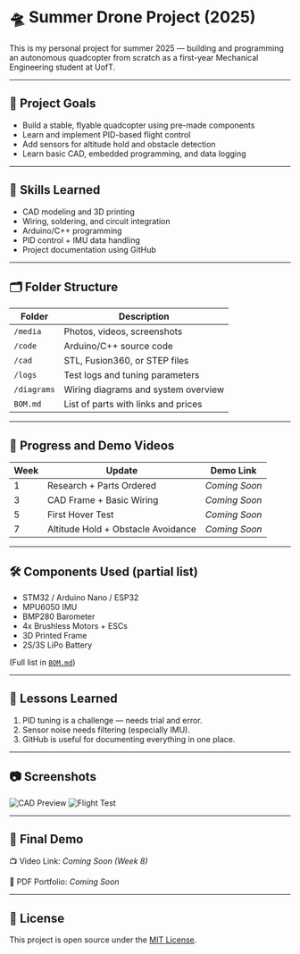 # 🛸 Summer Drone Project (2025)

This is my personal project for summer 2025 — building and programming an autonomous quadcopter from scratch as a first-year Mechanical Engineering student at UofT.

---

## 📌 Project Goals

- Build a stable, flyable quadcopter using pre-made components
- Learn and implement PID-based flight control
- Add sensors for altitude hold and obstacle detection
- Learn basic CAD, embedded programming, and data logging

---

## 🧠 Skills Learned

- CAD modeling and 3D printing
- Wiring, soldering, and circuit integration
- Arduino/C++ programming
- PID control + IMU data handling
- Project documentation using GitHub

---

## 🗂️ Folder Structure

| Folder       | Description                                |
|--------------|--------------------------------------------|
| `/media`     | Photos, videos, screenshots                |
| `/code`      | Arduino/C++ source code                    |
| `/cad`       | STL, Fusion360, or STEP files              |
| `/logs`      | Test logs and tuning parameters            |
| `/diagrams`  | Wiring diagrams and system overview        |
| `BOM.md`     | List of parts with links and prices        |

---

## 🧪 Progress and Demo Videos

| Week | Update                                 | Demo Link             |
|------|----------------------------------------|------------------------|
| 1    | Research + Parts Ordered               | *Coming Soon*         |
| 3    | CAD Frame + Basic Wiring               | *Coming Soon*         |
| 5    | First Hover Test                       | *Coming Soon*         |
| 7    | Altitude Hold + Obstacle Avoidance     | *Coming Soon*         |

---

## 🛠️ Components Used (partial list)

- STM32 / Arduino Nano / ESP32
- MPU6050 IMU
- BMP280 Barometer
- 4x Brushless Motors + ESCs
- 3D Printed Frame
- 2S/3S LiPo Battery

(Full list in [`BOM.md`](./BOM.md))

---

## 📘 Lessons Learned

1. PID tuning is a challenge — needs trial and error.
2. Sensor noise needs filtering (especially IMU).
3. GitHub is useful for documenting everything in one place.

---

## 📷 Screenshots

![CAD Preview](media/frame-cad.png)
![Flight Test](media/hover-test.jpg)

---

## 🔗 Final Demo

📺 Video Link: *Coming Soon (Week 8)*

📄 PDF Portfolio: *Coming Soon*

---

## 📜 License

This project is open source under the [MIT License](LICENSE).
